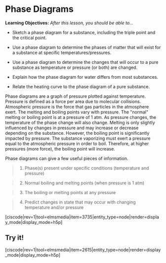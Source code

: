 <div style="float:right;margin:auto"><ebook-button title="Phase Diagrams" link="https://genchem.science.psu.edu/13-4-phase-diagrams"></ebook-button></div>

# Phase Diagrams



**Learning Objectives:** _After this lesson, you should be able to…_

* Sketch a phase diagram for a substance, including the triple point and the critical point. 

* Use a phase diagram to determine the phases of matter that will exist for a substance at specific temperatures/pressures. 

* Use a phase diagram to determine the changes that will occur to a pure substance as temperature or pressure (or both) are changed.
* Explain how the phase diagram for water differs from most substances.

* Relate the heating curve to the phase diagram of a pure substance.






Phase diagrams are a graph of pressure plotted against temperature. Pressure is defined as a force per area due to molecular collisions. Atmospheric pressure is the force that gas particles in the atmosphere exert.  The melting and boiling points vary with pressure.  The "normal" melting or boiling point is at a pressure of 1 atm.  As pressure changes, the temperature of the phase change will also change.  Melting is only slightly influenced by changes in pressure and may increase or decrease depending on the substance.  However, the boiling point is significantly impacted by pressure.  The substance vaporizing must exert a pressure equal to the atmospheric pressure in order to boil.  Therefore, at higher pressures (more force), the boiling point will increase.


Phase diagrams can give a few useful pieces of information.



> 1) Phase(s) present under specific conditions (temperature and pressure)

> 2) Normal boiling and melting points (when pressure is 1 atm)

> 3) The boiling or melting points at any pressure

> 4) Predict changes in state that may occur with changing temperature and/or pressure

[ciscode|rev=1|tool=elmsmedia|item=3735|entity_type=node|render=display_mode|display_mode=h5p]

## Try it!

[ciscode|rev=1|tool=elmsmedia|item=2615|entity_type=node|render=display_mode|display_mode=h5p]